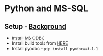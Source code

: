 # Python and MS-SQL

## Setup - [Background](https://docs.microsoft.com/en-us/azure/sql-database/sql-database-develop-python-simple)

- [Install MS ODBC](https://www.microsoft.com/en-us/download/details.aspx?id=53339)
- Install build tools from [HERE](http://landinghub.visualstudio.com/visual-cpp-build-tools)
- Install pyodbc - `pip install pyodbc==3.1.1`
